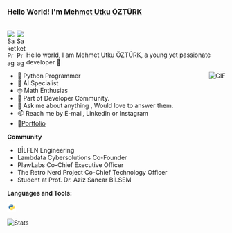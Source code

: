 ### Hello World! I'm [Mehmet Utku ÖZTÜRK](https://alphard.tk)

<br/>



<a href="https://www.linkedin.com/in/mutkuoz/">
<img align="left" alt="Saket Prag" width="22px" src="https://cdn.jsdelivr.net/npm/simple-icons@v3/icons/linkedin.svg" />
</a>
<a href="https://www.instagram.com/the.alphard/">
<img align="left" alt="Saket Prag" width="22px" src="https://cdn.jsdelivr.net/npm/simple-icons@v3/icons/instagram.svg" />
</a>

<br />

<br />

Hello world, I am Mehmet Utku ÖZTÜRK, a young yet passionate developer 🚀


<img align="right" alt="GIF" src="https://media.giphy.com/media/3oKIPnAiaMCws8nOsE/giphy.gif" />

- 🐍 Python Programmer
- 🤖 AI Specialist
- 🤓 Math Enthusias
- 👯 Part of Developer Community.
- 💬 Ask me about anything , Would love to answer them.
- 📫 Reach me by E-mail, LinkedIn or Instagram
- 📝[Portfolio](https://alphard.tk)



**Community**
- BİLFEN Engineering
- Lambdata Cybersolutions Co-Founder
- PlawLabs Co-Chief Executive Officer
- The Retro Nerd Project Co-Chief Technology Officer
- Student at Prof. Dr. Aziz Sancar BİLSEM

**Languages and Tools:**


<code><img height="20" src="https://raw.githubusercontent.com/github/explore/80688e429a7d4ef2fca1e82350fe8e3517d3494d/topics/python/python.png"></code>

![Stats](https://github-readme-stats.vercel.app/api?username=thealphard&show_icons=true&hide_border=true)
